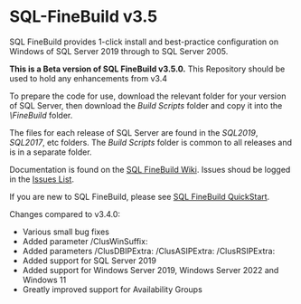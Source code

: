 # SQL-FineBuild v3.5

SQL FineBuild provides 1-click install and best-practice configuration on Windows of SQL Server 2019 through to SQL Server 2005.

**This is a Beta version of SQL FineBuild v3.5.0.**  This Repository should be used to hold any enhancements from v3.4

To prepare the code for use, download the relevant folder for your version of SQL Server, then download the _Build Scripts_ folder and copy it into the _\FineBuild_ folder.  

The files for each release of SQL Server are found in the _SQL2019_, _SQL2017_, etc folders.  The _Build Scripts_ folder is common to all releases and is in a separate folder.

Documentation is found on the [SQL FineBuild Wiki](https://github.com/SQL-FineBuild/Common/wiki).  Issues shoud be logged in the [Issues List](https://github.com/SQL-FineBuild/Common/issues).

If you are new to SQL FineBuild, please see [SQL FineBuild QuickStart](https://github.com/SQL-FineBuild/Common/wiki/SQL-FineBuild-Quickstart).

Changes compared to v3.4.0:

* Various small bug fixes
* Added parameter /ClusWinSuffix:
* Added parameters /ClusDBIPExtra: /ClusASIPExtra: /ClusRSIPExtra:
* Added support for SQL Server 2019
* Added support for Windows Server 2019, Windows Server 2022 and Windows 11
* Greatly improved support for Availability Groups
